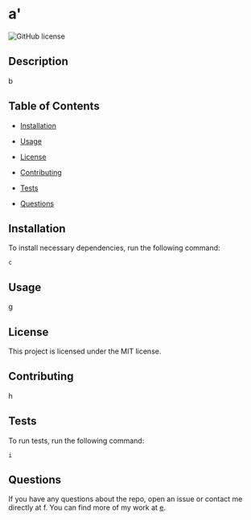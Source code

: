 # a'
  ![GitHub license](https://img.shields.io/badge/license-MIT-blue.svg)

  ## Description 

  b

## Table of Contents 

* [Installation](#installation)

* [Usage](#usage)

* [License](#license)

* [Contributing](#contributing)

* [Tests](#tests)

* [Questions](#questions)

## Installation

To install necessary dependencies, run the following command:

```
c
```

## Usage

g

## License

This project is licensed under the MIT license.
  
## Contributing

h

## Tests

To run tests, run the following command:

```
i
```

## Questions

If you have any questions about the repo, open an issue or contact me directly at f. You can find more of my work at [e](https://github.com/e/).

